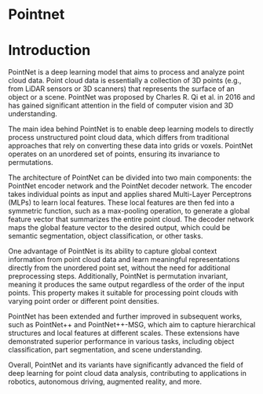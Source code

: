 # Pointnet

# Introduction

PointNet is a deep learning model that aims to process and analyze point cloud data. Point cloud data is essentially a collection of 3D points (e.g., from LiDAR sensors or 3D scanners) that represents the surface of an object or a scene. PointNet was proposed by Charles R. Qi et al. in 2016 and has gained significant attention in the field of computer vision and 3D understanding.

The main idea behind PointNet is to enable deep learning models to directly process unstructured point cloud data, which differs from traditional approaches that rely on converting these data into grids or voxels. PointNet operates on an unordered set of points, ensuring its invariance to permutations.

The architecture of PointNet can be divided into two main components: the PointNet encoder network and the PointNet decoder network. The encoder takes individual points as input and applies shared Multi-Layer Perceptrons (MLPs) to learn local features. These local features are then fed into a symmetric function, such as a max-pooling operation, to generate a global feature vector that summarizes the entire point cloud. The decoder network maps the global feature vector to the desired output, which could be semantic segmentation, object classification, or other tasks.

One advantage of PointNet is its ability to capture global context information from point cloud data and learn meaningful representations directly from the unordered point set, without the need for additional preprocessing steps. Additionally, PointNet is permutation invariant, meaning it produces the same output regardless of the order of the input points. This property makes it suitable for processing point clouds with varying point order or different point densities.

PointNet has been extended and further improved in subsequent works, such as PointNet++ and PointNet++-MSG, which aim to capture hierarchical structures and local features at different scales. These extensions have demonstrated superior performance in various tasks, including object classification, part segmentation, and scene understanding.

Overall, PointNet and its variants have significantly advanced the field of deep learning for point cloud data analysis, contributing to applications in robotics, autonomous driving, augmented reality, and more.
